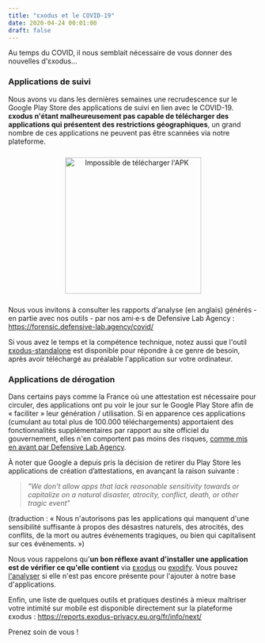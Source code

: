 ```yaml
---
title: "εxodus et le COVID-19"
date: 2020-04-24 00:01:00
draft: false
---
```


Au temps du COVID, il nous semblait nécessaire de vous donner des nouvelles d'εxodus…

### Applications de suivi

Nous avons vu dans les dernières semaines une recrudescence sur le Google Play Store des applications de suivi en lien avec le COVID-19. **εxodus n'étant malheureusement pas capable de télécharger des applications qui présentent des restrictions géographiques**, un grand nombre de ces applications ne peuvent pas être scannées via notre plateforme.

<p style="text-align:center">
  <img src="/media/unable.fr.png" style="height:275px; margin:10px" alt="Impossible de télécharger l'APK" caption="Impossible de télécharger l'APK">
</p>

Nous vous invitons à consulter les rapports d'analyse (en anglais) générés - en partie avec nos outils - par nos ami·e·s de Defensive Lab Agency : https://forensic.defensive-lab.agency/covid/

Si vous avez le temps et la compétence technique, notez aussi que l'outil [εxodus-standalone](https://github.com/Exodus-Privacy/exodus-standalone) est disponible pour répondre à ce genre de besoin, après avoir téléchargé au préalable l'application sur votre ordinateur.

### Applications de dérogation

Dans certains pays comme la France où une attestation est nécessaire pour circuler, des applications ont pu voir le jour sur le Google Play Store afin de « faciliter » leur génération / utilisation. Si en apparence ces applications (cumulant au total plus de 100.000 téléchargements) apportaient des fonctionnalités supplémentaires par rapport au site officiel du gouvernement, elles n'en comportent pas moins des risques, [comme mis en avant par Defensive Lab Agency](https://twitter.com/defensive_lab/status/1249350060606926849).

À noter que Google a depuis pris la décision de retirer du Play Store les applications de création d’attestations, en avançant la raison suivante :

> *"We don’t allow apps that lack reasonable sensitivity towards or capitalize on a natural disaster, atrocity, conflict, death, or other tragic event"*

(traduction : « Nous n'autorisons pas les applications qui manquent d'une sensibilité suffisante à propos des désastres naturels, des atrocités, des conflits, de la mort ou autres événements tragiques, ou bien qui capitalisent sur ces événements. »)

Nous vous rappelons qu'**un bon réflexe avant d'installer une application est de vérifier ce qu'elle contient** via [εxodus](https://reports.exodus-privacy.eu.org) ou [exodify](https://github.com/FacettsOpen/exodify/). Vous pouvez [l'analyser](https://reports.exodus-privacy.eu.org/fr/analysis/submit/) si elle n'est pas encore présente pour l'ajouter à notre base d'applications.

Enfin, une liste de quelques outils et pratiques destinés à mieux maîtriser votre intimité sur mobile est disponible directement sur la plateforme εxodus : https://reports.exodus-privacy.eu.org/fr/info/next/

Prenez soin de vous !
